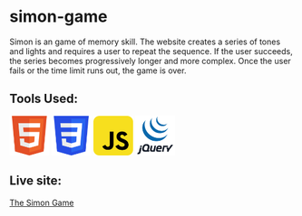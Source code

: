 # simon-game

Simon is an game of memory skill. The website creates a series of tones and lights and requires a user to repeat the sequence. If the user succeeds, the series becomes progressively longer and more complex. Once the user fails or the time limit runs out, the game is over. 


## Tools Used:

<p float = "left">
  <img src="./images/html.svg" width="70" height="70">
  <img src="./images/css.svg" width="70" height="70">
  <img src="./images/javaScript.svg" width="70" height="70">
  <img src="./images/jquery.svg" width="70" height="70">
</p>  

## Live site:

[The Simon Game](https://gintoki027.github.io/the-simon-game/)
